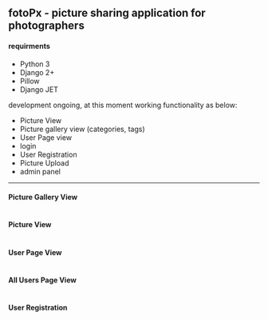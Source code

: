 <h2>fotoPx - picture sharing application for photographers</h2>

<h4>requirments</h4>

<ul>
    <li>Python 3</li>
    <li>Django 2+</li>
    <li>Pillow</li>
    <li>Django JET </li>
</ul>
<p>development ongoing, at this moment working functionality as below:</p>
<ul>
    <li>Picture View</li>
    <li>Picture gallery view (categories, tags)</li>
    <li>User Page view</li>
    <li>login</li>
    <li>User Registration</li>
    <li>Picture Upload</li>
    <li>admin panel</li>
</ul>
<hr>
<h4> Picture Gallery View</h4>
<img src="http://allphotolondon.com/working_files/fotoPX_category_view.jpg" alt="">
<h4>Picture View</h4>
<img src="http://allphotolondon.com/working_files/fotoPX_picture_view.jpg" alt="">
<h4>User Page View</h4>
<img src="http://allphotolondon.com/working_files/fotoPX_user_page.jpg" alt="">
<h4>All Users Page View</h4>
<img src="http://allphotolondon.com/working_files/fotoPX_all_users_view.jpg" alt="">
<h4>User Registration</h4>
<img src="http://allphotolondon.com/working_files/fotoPX_registration.jpg" alt="">